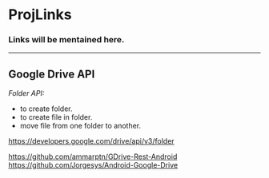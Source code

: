 # ProjLinks

### Links will be mentained here.
---
## Google Drive API

*Folder API:*

- to create folder.
- to create file in folder.
- move file from one folder to another.

https://developers.google.com/drive/api/v3/folder

https://github.com/ammarptn/GDrive-Rest-Android
https://github.com/Jorgesys/Android-Google-Drive

